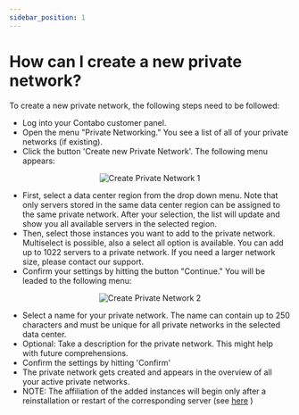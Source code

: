 ```yaml
---
sidebar_position: 1
---
```


# How can I create a new private network? 

To create a new private network, the following steps need to be followed:

* Log into your Contabo customer panel. 
* Open the menu "Private Networking." You see a list of all of your private networks (if existing). 
* Click the button 'Create new Private Network'. The following menu appears:

<p align="center">
<img src="/img/products/private-network/tutorial/createNewPrivateNetwork1.png" alt="Create Private Network 1"/>
</p>

* First, select a data center region from the drop down menu. Note that only servers stored in the same data center region can be assigned to the same private network. After your selection, the list will update and show you all available servers in the selected region. 
* Then, select those instances you want to add to the private network. Multiselect is possible, also a select all option is available. You can add up to 1022 servers to a private network. If you need a larger network size, please contact our support.   
* Confirm your settings by hitting the button "Continue." You will be leaded to the following menu: 

<p align="center">
<img src="/img/products/private-network/tutorial/createNewPrivateNetwork2.png" alt="Create Private Network 2"/>
</p>

* Select a name for your private network. The name can contain up to 250 characters and must be unique for all private networks in the selected data center. 
* Optional: Take a description for the private network. This might help with future comprehensions. 
* Confirm the settings by hitting 'Confirm'
* The private network gets created and appears in the overview of all your active private networks. 
* NOTE: The affiliation of the added instances will begin only after a reinstallation or restart of the corresponding server (see [here](/docs/Private-Network/Tutorial/restart) )  

